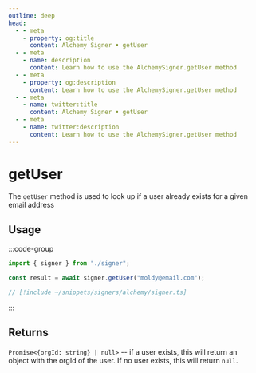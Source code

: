 ```yaml
---
outline: deep
head:
  - - meta
    - property: og:title
      content: Alchemy Signer • getUser
  - - meta
    - name: description
      content: Learn how to use the AlchemySigner.getUser method
  - - meta
    - property: og:description
      content: Learn how to use the AlchemySigner.getUser method
  - - meta
    - name: twitter:title
      content: Alchemy Signer • getUser
  - - meta
    - name: twitter:description
      content: Learn how to use the AlchemySigner.getUser method
---
```


# getUser

The `getUser` method is used to look up if a user already exists for a given email address

## Usage

:::code-group

```ts [example.ts]
import { signer } from "./signer";

const result = await signer.getUser("moldy@email.com");
```

```ts [signer.ts]
// [!include ~/snippets/signers/alchemy/signer.ts]
```

:::

## Returns

`Promise<{orgId: string} | null>` -- if a user exists, this will return an object with the orgId of the user. If no user exists, this will return `null`.
